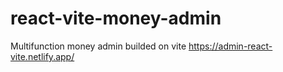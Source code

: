 # react-vite-money-admin
Multifunction money admin builded on vite
https://admin-react-vite.netlify.app/
